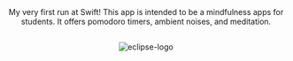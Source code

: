 <div align="center">
My very first run at Swift! This app is intended to be a mindfulness apps for students. It offers
pomodoro timers, ambient noises, and meditation.
<h2> </h2>

![eclipse-logo](https://github.com/user-attachments/assets/06302667-a487-4e72-9334-fd0e91bdc0f3)
</div>
